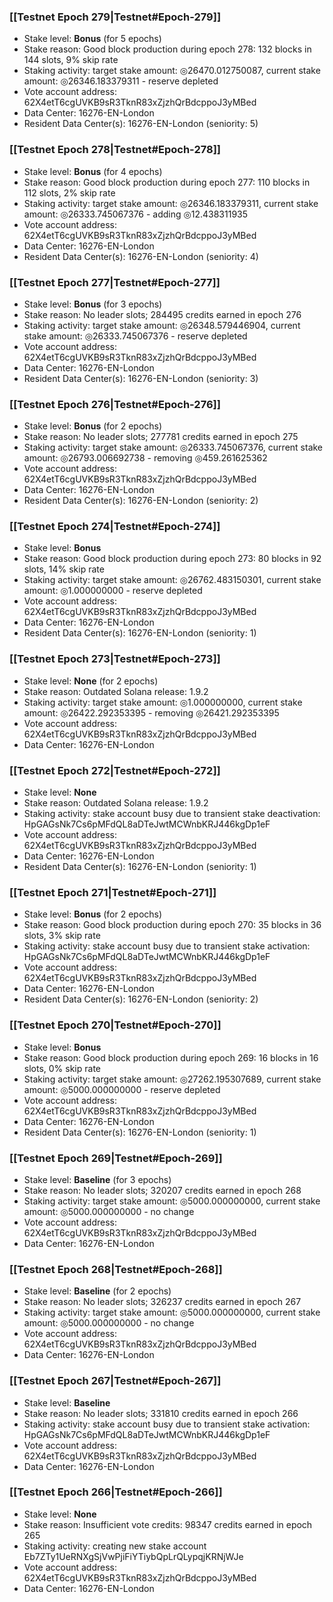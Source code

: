 ### [[Testnet Epoch 279|Testnet#Epoch-279]]
* Stake level: **Bonus** (for 5 epochs)
* Stake reason: Good block production during epoch 278: 132 blocks in 144 slots, 9% skip rate
* Staking activity: target stake amount: ◎26470.012750087, current stake amount: ◎26346.183379311 - reserve depleted
* Vote account address: 62X4etT6cgUVKB9sR3TknR83xZjzhQrBdcppoJ3yMBed
* Data Center: 16276-EN-London
* Resident Data Center(s): 16276-EN-London (seniority: 5)
### [[Testnet Epoch 278|Testnet#Epoch-278]]
* Stake level: **Bonus** (for 4 epochs)
* Stake reason: Good block production during epoch 277: 110 blocks in 112 slots, 2% skip rate
* Staking activity: target stake amount: ◎26346.183379311, current stake amount: ◎26333.745067376 - adding ◎12.438311935
* Vote account address: 62X4etT6cgUVKB9sR3TknR83xZjzhQrBdcppoJ3yMBed
* Data Center: 16276-EN-London
* Resident Data Center(s): 16276-EN-London (seniority: 4)
### [[Testnet Epoch 277|Testnet#Epoch-277]]
* Stake level: **Bonus** (for 3 epochs)
* Stake reason: No leader slots; 284495 credits earned in epoch 276
* Staking activity: target stake amount: ◎26348.579446904, current stake amount: ◎26333.745067376 - reserve depleted
* Vote account address: 62X4etT6cgUVKB9sR3TknR83xZjzhQrBdcppoJ3yMBed
* Data Center: 16276-EN-London
* Resident Data Center(s): 16276-EN-London (seniority: 3)
### [[Testnet Epoch 276|Testnet#Epoch-276]]
* Stake level: **Bonus** (for 2 epochs)
* Stake reason: No leader slots; 277781 credits earned in epoch 275
* Staking activity: target stake amount: ◎26333.745067376, current stake amount: ◎26793.006692738 - removing ◎459.261625362
* Vote account address: 62X4etT6cgUVKB9sR3TknR83xZjzhQrBdcppoJ3yMBed
* Data Center: 16276-EN-London
* Resident Data Center(s): 16276-EN-London (seniority: 2)
### [[Testnet Epoch 274|Testnet#Epoch-274]]
* Stake level: **Bonus**
* Stake reason: Good block production during epoch 273: 80 blocks in 92 slots, 14% skip rate
* Staking activity: target stake amount: ◎26762.483150301, current stake amount: ◎1.000000000 - reserve depleted
* Vote account address: 62X4etT6cgUVKB9sR3TknR83xZjzhQrBdcppoJ3yMBed
* Data Center: 16276-EN-London
* Resident Data Center(s): 16276-EN-London (seniority: 1)
### [[Testnet Epoch 273|Testnet#Epoch-273]]
* Stake level: **None** (for 2 epochs)
* Stake reason: Outdated Solana release: 1.9.2
* Staking activity: target stake amount: ◎1.000000000, current stake amount: ◎26422.292353395 - removing ◎26421.292353395
* Vote account address: 62X4etT6cgUVKB9sR3TknR83xZjzhQrBdcppoJ3yMBed
* Data Center: 16276-EN-London
### [[Testnet Epoch 272|Testnet#Epoch-272]]
* Stake level: **None**
* Stake reason: Outdated Solana release: 1.9.2
* Staking activity: stake account busy due to transient stake deactivation: HpGAGsNk7Cs6pMFdQL8aDTeJwtMCWnbKRJ446kgDp1eF
* Vote account address: 62X4etT6cgUVKB9sR3TknR83xZjzhQrBdcppoJ3yMBed
* Data Center: 16276-EN-London
* Resident Data Center(s): 16276-EN-London (seniority: 1)
### [[Testnet Epoch 271|Testnet#Epoch-271]]
* Stake level: **Bonus** (for 2 epochs)
* Stake reason: Good block production during epoch 270: 35 blocks in 36 slots, 3% skip rate
* Staking activity: stake account busy due to transient stake activation: HpGAGsNk7Cs6pMFdQL8aDTeJwtMCWnbKRJ446kgDp1eF
* Vote account address: 62X4etT6cgUVKB9sR3TknR83xZjzhQrBdcppoJ3yMBed
* Data Center: 16276-EN-London
* Resident Data Center(s): 16276-EN-London (seniority: 2)
### [[Testnet Epoch 270|Testnet#Epoch-270]]
* Stake level: **Bonus**
* Stake reason: Good block production during epoch 269: 16 blocks in 16 slots, 0% skip rate
* Staking activity: target stake amount: ◎27262.195307689, current stake amount: ◎5000.000000000 - reserve depleted
* Vote account address: 62X4etT6cgUVKB9sR3TknR83xZjzhQrBdcppoJ3yMBed
* Data Center: 16276-EN-London
* Resident Data Center(s): 16276-EN-London (seniority: 1)
### [[Testnet Epoch 269|Testnet#Epoch-269]]
* Stake level: **Baseline** (for 3 epochs)
* Stake reason: No leader slots; 320207 credits earned in epoch 268
* Staking activity: target stake amount: ◎5000.000000000, current stake amount: ◎5000.000000000 - no change
* Vote account address: 62X4etT6cgUVKB9sR3TknR83xZjzhQrBdcppoJ3yMBed
* Data Center: 16276-EN-London
### [[Testnet Epoch 268|Testnet#Epoch-268]]
* Stake level: **Baseline** (for 2 epochs)
* Stake reason: No leader slots; 326237 credits earned in epoch 267
* Staking activity: target stake amount: ◎5000.000000000, current stake amount: ◎5000.000000000 - no change
* Vote account address: 62X4etT6cgUVKB9sR3TknR83xZjzhQrBdcppoJ3yMBed
* Data Center: 16276-EN-London
### [[Testnet Epoch 267|Testnet#Epoch-267]]
* Stake level: **Baseline**
* Stake reason: No leader slots; 331810 credits earned in epoch 266
* Staking activity: stake account busy due to transient stake activation: HpGAGsNk7Cs6pMFdQL8aDTeJwtMCWnbKRJ446kgDp1eF
* Vote account address: 62X4etT6cgUVKB9sR3TknR83xZjzhQrBdcppoJ3yMBed
* Data Center: 16276-EN-London
### [[Testnet Epoch 266|Testnet#Epoch-266]]
* Stake level: **None**
* Stake reason: Insufficient vote credits: 98347 credits earned in epoch 265
* Staking activity: creating new stake account Eb7ZTy1UeRNXgSjVwPjiFiYTiybQpLrQLypqjKRNjWJe
* Vote account address: 62X4etT6cgUVKB9sR3TknR83xZjzhQrBdcppoJ3yMBed
* Data Center: 16276-EN-London